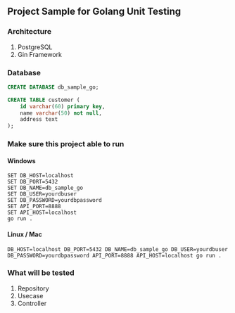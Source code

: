 ## Project Sample for Golang Unit Testing

### Architecture

1. PostgreSQL
2. Gin Framework

### Database

```sql
CREATE DATABASE db_sample_go;

CREATE TABLE customer (
    id varchar(60) primary key,
    name varchar(50) not null,
    address text
);
```

### Make sure this project able to run

#### Windows

```
SET DB_HOST=localhost
SET DB_PORT=5432
SET DB_NAME=db_sample_go
SET DB_USER=yourdbuser
SET DB_PASSWORD=yourdbpassword
SET API_PORT=8888
SET API_HOST=localhost
go run .
```

#### Linux / Mac

```
DB_HOST=localhost DB_PORT=5432 DB_NAME=db_sample_go DB_USER=yourdbuser DB_PASSWORD=yourdbpassword API_PORT=8888 API_HOST=localhost go run .
```

### What will be tested

1. Repository
2. Usecase
3. Controller
